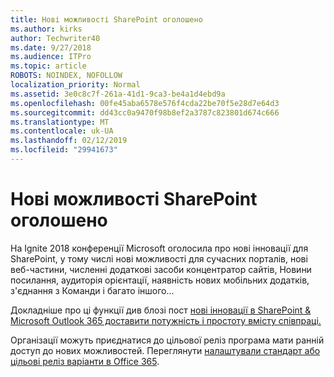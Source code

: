 ```yaml
---
title: Нові можливості SharePoint оголошено
ms.author: kirks
author: Techwriter40
ms.date: 9/27/2018
ms.audience: ITPro
ms.topic: article
ROBOTS: NOINDEX, NOFOLLOW
localization_priority: Normal
ms.assetid: 3e0c8c7f-261a-41d1-9ca3-be4a1d4ebd9a
ms.openlocfilehash: 00fe45aba6578e576f4cda22be70f5e28d7e64d3
ms.sourcegitcommit: dd43cc0a9470f98b8ef2a3787c823801d674c666
ms.translationtype: MT
ms.contentlocale: uk-UA
ms.lasthandoff: 02/12/2019
ms.locfileid: "29941673"
---
```

# <a name="sharepoint-new-features-announced"></a>Нові можливості SharePoint оголошено

На Ignite 2018 конференції Microsoft оголосила про нові інновації для SharePoint, у тому числі нові можливості для сучасних порталів, нові веб-частини, численні додаткові засоби концентратор сайтів, Новини посилання, аудиторія орієнтації, наявність нових мобільних додатків, з'єднання з Команди і багато іншого...
  
Докладніше про ці функції див блозі пост [нові інновації в SharePoint &amp; Microsoft Outlook 365 доставити потужність і простоту вмісту співпраці.](https://go.microsoft.com/fwlink/?linkid=2026502)
  
Організації можуть приєднатися до цільової реліз програма мати ранній доступ до нових можливостей. Переглянути [налаштували стандарт або цільові реліз варіанти в Office 365](https://docs.microsoft.com/office365/admin/manage/release-options-in-office-365).
